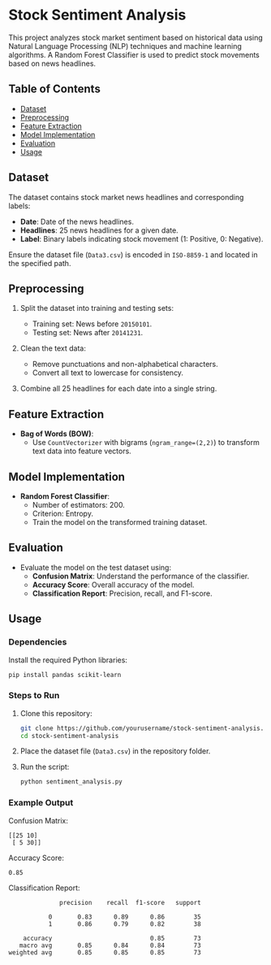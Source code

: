 # Stock Sentiment Analysis

This project analyzes stock market sentiment based on historical data using Natural Language Processing (NLP) techniques and machine learning algorithms. A Random Forest Classifier is used to predict stock movements based on news headlines.

## Table of Contents
- [Dataset](#dataset)
- [Preprocessing](#preprocessing)
- [Feature Extraction](#feature-extraction)
- [Model Implementation](#model-implementation)
- [Evaluation](#evaluation)
- [Usage](#usage)

## Dataset
The dataset contains stock market news headlines and corresponding labels:
- **Date**: Date of the news headlines.
- **Headlines**: 25 news headlines for a given date.
- **Label**: Binary labels indicating stock movement (1: Positive, 0: Negative).

Ensure the dataset file (`Data3.csv`) is encoded in `ISO-8859-1` and located in the specified path.

## Preprocessing
1. Split the dataset into training and testing sets:
   - Training set: News before `20150101`.
   - Testing set: News after `20141231`.

2. Clean the text data:
   - Remove punctuations and non-alphabetical characters.
   - Convert all text to lowercase for consistency.

3. Combine all 25 headlines for each date into a single string.

## Feature Extraction
- **Bag of Words (BOW)**:
  - Use `CountVectorizer` with bigrams (`ngram_range=(2,2)`) to transform text data into feature vectors.

## Model Implementation
- **Random Forest Classifier**:
  - Number of estimators: 200.
  - Criterion: Entropy.
  - Train the model on the transformed training dataset.

## Evaluation
- Evaluate the model on the test dataset using:
  - **Confusion Matrix**: Understand the performance of the classifier.
  - **Accuracy Score**: Overall accuracy of the model.
  - **Classification Report**: Precision, recall, and F1-score.

## Usage
### Dependencies
Install the required Python libraries:
```bash
pip install pandas scikit-learn
```

### Steps to Run
1. Clone this repository:
   ```bash
   git clone https://github.com/yourusername/stock-sentiment-analysis.git
   cd stock-sentiment-analysis
   ```
2. Place the dataset file (`Data3.csv`) in the repository folder.

3. Run the script:
   ```bash
   python sentiment_analysis.py
   ```

### Example Output
Confusion Matrix:
```
[[25 10]
 [ 5 30]]
```
Accuracy Score:
```
0.85
```
Classification Report:
```
              precision    recall  f1-score   support

           0       0.83      0.89      0.86        35
           1       0.86      0.79      0.82        38

    accuracy                           0.85        73
   macro avg       0.85      0.84      0.84        73
weighted avg       0.85      0.85      0.85        73
```

